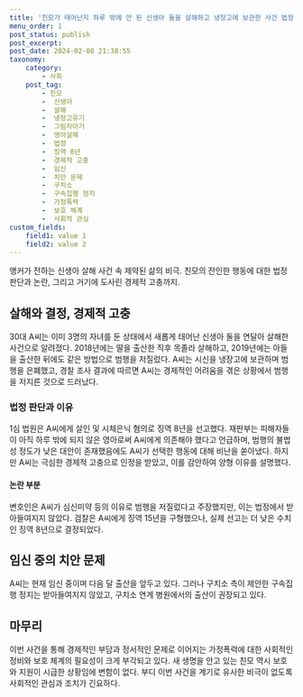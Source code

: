 ```yaml
---
title: '친모가 태어난지 하루 밖에 안 된 신생아 둘을 살해하고 냉장고에 보관한 사건 법정에선 징역 8년 선고'
menu_order: 1
post_status: publish
post_excerpt: 
post_date: 2024-02-08 21:38:55
taxonomy:
    category:
        - 사회
    post_tag:
        - 친모
        -  신생아
        -  살해
        -  냉장고유기
        -  그림자아기
        -  영아살해
        -  법정
        -  징역 8년
        -  경제적 고충
        -  임신
        -  치안 문제
        -  구치소
        -  구속집행 정지
        -  가정폭력
        -  보호 체계
        -  사회적 관심
custom_fields:
    field1: value 1
    field2: value 2
---
```


앵커가 전하는 신생아 살해 사건 속 제약된 삶의 비극. 친모의 잔인한 행동에 대한 법정 판단과 논란, 그리고 거기에 도사린 경제적 고충까지.
## 살해와 결정, 경제적 고충
30대 A씨는 이미 3명의 자녀를 둔 상태에서 새롭게 태어난 신생아 둘을 연달아 살해한 사건으로 알려졌다. 2018년에는 딸을 출산한 직후 목졸라 살해하고, 2019년에는 아들을 출산한 뒤에도 같은 방법으로 범행을 저질렀다. A씨는 시신을 냉장고에 보관하며 범행을 은폐했고, 경찰 조사 결과에 따르면 A씨는 경제적인 어려움을 겪은 상황에서 범행을 저지른 것으로 드러났다.
### 법정 판단과 이유
1심 법원은 A씨에게 살인 및 시체은닉 혐의로 징역 8년을 선고했다. 재판부는 피해자들이 아직 하루 밖에 되지 않은 영아로써 A씨에게 의존해야 했다고 언급하며, 범행의 불법성 정도가 낮은 대안이 존재했음에도 A씨가 선택한 행동에 대해 비난을 쏟아냈다. 하지만 A씨는 극심한 경제적 고충으로 인정을 받았고, 이를 감안하여 양형 이유를 설명했다.
#### 논란 부분
변호인은 A씨가 심신미약 등의 이유로 범행을 저질렀다고 주장했지만, 이는 법정에서 받아들여지지 않았다. 검찰은 A씨에게 징역 15년을 구형했으나, 실제 선고는 더 낮은 수치인 징역 8년으로 결정되었다.
## 임신 중의 치안 문제
A씨는 현재 임신 중이며 다음 달 출산을 앞두고 있다. 그러나 구치소 측이 제안한 구속집행 정지는 받아들여지지 않았고, 구치소 연계 병원에서의 출산이 권장되고 있다.
## 마무리
이번 사건을 통해 경제적인 부담과 정서적인 문제로 이어지는 가정폭력에 대한 사회적인 정비와 보호 체계의 필요성이 크게 부각되고 있다. 새 생명을 안고 있는 친모 역시 보호와 지원이 시급한 상황임에 변함이 없다. 부디 이번 사건을 계기로 유사한 비극이 없도록 사회적인 관심과 조치가 긴요하다.
